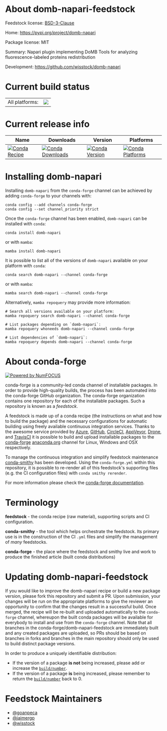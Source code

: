 About domb-napari-feedstock
===========================

Feedstock license: [BSD-3-Clause](https://github.com/conda-forge/domb-napari-feedstock/blob/main/LICENSE.txt)

Home: https://pypi.org/project/domb-napari

Package license: MIT

Summary: Napari plugin implementing DoMB Tools for analyzing fluorescence-labeled proteins redistribution

Development: https://github.com/wisstock/domb-napari

Current build status
====================


<table><tr><td>All platforms:</td>
    <td>
      <a href="https://dev.azure.com/conda-forge/feedstock-builds/_build/latest?definitionId=20962&branchName=main">
        <img src="https://dev.azure.com/conda-forge/feedstock-builds/_apis/build/status/domb-napari-feedstock?branchName=main">
      </a>
    </td>
  </tr>
</table>

Current release info
====================

| Name | Downloads | Version | Platforms |
| --- | --- | --- | --- |
| [![Conda Recipe](https://img.shields.io/badge/recipe-domb--napari-green.svg)](https://anaconda.org/conda-forge/domb-napari) | [![Conda Downloads](https://img.shields.io/conda/dn/conda-forge/domb-napari.svg)](https://anaconda.org/conda-forge/domb-napari) | [![Conda Version](https://img.shields.io/conda/vn/conda-forge/domb-napari.svg)](https://anaconda.org/conda-forge/domb-napari) | [![Conda Platforms](https://img.shields.io/conda/pn/conda-forge/domb-napari.svg)](https://anaconda.org/conda-forge/domb-napari) |

Installing domb-napari
======================

Installing `domb-napari` from the `conda-forge` channel can be achieved by adding `conda-forge` to your channels with:

```
conda config --add channels conda-forge
conda config --set channel_priority strict
```

Once the `conda-forge` channel has been enabled, `domb-napari` can be installed with `conda`:

```
conda install domb-napari
```

or with `mamba`:

```
mamba install domb-napari
```

It is possible to list all of the versions of `domb-napari` available on your platform with `conda`:

```
conda search domb-napari --channel conda-forge
```

or with `mamba`:

```
mamba search domb-napari --channel conda-forge
```

Alternatively, `mamba repoquery` may provide more information:

```
# Search all versions available on your platform:
mamba repoquery search domb-napari --channel conda-forge

# List packages depending on `domb-napari`:
mamba repoquery whoneeds domb-napari --channel conda-forge

# List dependencies of `domb-napari`:
mamba repoquery depends domb-napari --channel conda-forge
```


About conda-forge
=================

[![Powered by
NumFOCUS](https://img.shields.io/badge/powered%20by-NumFOCUS-orange.svg?style=flat&colorA=E1523D&colorB=007D8A)](https://numfocus.org)

conda-forge is a community-led conda channel of installable packages.
In order to provide high-quality builds, the process has been automated into the
conda-forge GitHub organization. The conda-forge organization contains one repository
for each of the installable packages. Such a repository is known as a *feedstock*.

A feedstock is made up of a conda recipe (the instructions on what and how to build
the package) and the necessary configurations for automatic building using freely
available continuous integration services. Thanks to the awesome service provided by
[Azure](https://azure.microsoft.com/en-us/services/devops/), [GitHub](https://github.com/),
[CircleCI](https://circleci.com/), [AppVeyor](https://www.appveyor.com/),
[Drone](https://cloud.drone.io/welcome), and [TravisCI](https://travis-ci.com/)
it is possible to build and upload installable packages to the
[conda-forge](https://anaconda.org/conda-forge) [anaconda.org](https://anaconda.org/)
channel for Linux, Windows and OSX respectively.

To manage the continuous integration and simplify feedstock maintenance
[conda-smithy](https://github.com/conda-forge/conda-smithy) has been developed.
Using the ``conda-forge.yml`` within this repository, it is possible to re-render all of
this feedstock's supporting files (e.g. the CI configuration files) with ``conda smithy rerender``.

For more information please check the [conda-forge documentation](https://conda-forge.org/docs/).

Terminology
===========

**feedstock** - the conda recipe (raw material), supporting scripts and CI configuration.

**conda-smithy** - the tool which helps orchestrate the feedstock.
                   Its primary use is in the construction of the CI ``.yml`` files
                   and simplify the management of *many* feedstocks.

**conda-forge** - the place where the feedstock and smithy live and work to
                  produce the finished article (built conda distributions)


Updating domb-napari-feedstock
==============================

If you would like to improve the domb-napari recipe or build a new
package version, please fork this repository and submit a PR. Upon submission,
your changes will be run on the appropriate platforms to give the reviewer an
opportunity to confirm that the changes result in a successful build. Once
merged, the recipe will be re-built and uploaded automatically to the
`conda-forge` channel, whereupon the built conda packages will be available for
everybody to install and use from the `conda-forge` channel.
Note that all branches in the conda-forge/domb-napari-feedstock are
immediately built and any created packages are uploaded, so PRs should be based
on branches in forks and branches in the main repository should only be used to
build distinct package versions.

In order to produce a uniquely identifiable distribution:
 * If the version of a package **is not** being increased, please add or increase
   the [``build/number``](https://docs.conda.io/projects/conda-build/en/latest/resources/define-metadata.html#build-number-and-string).
 * If the version of a package **is** being increased, please remember to return
   the [``build/number``](https://docs.conda.io/projects/conda-build/en/latest/resources/define-metadata.html#build-number-and-string)
   back to 0.

Feedstock Maintainers
=====================

* [@goanpeca](https://github.com/goanpeca/)
* [@jaimergp](https://github.com/jaimergp/)
* [@wisstock](https://github.com/wisstock/)

